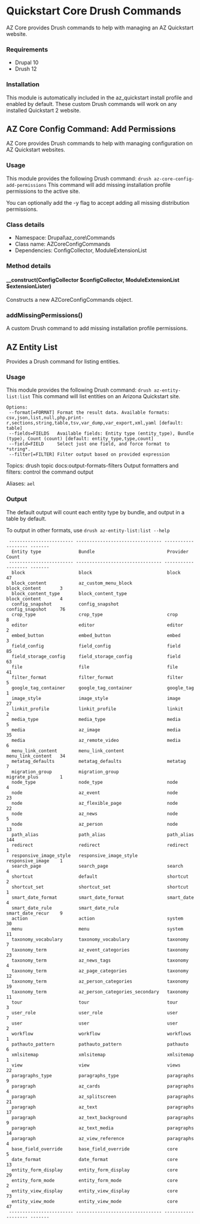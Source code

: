 # Quickstart Core Drush Commands
AZ Core provides Drush commands to help with managing an AZ Quickstart website.

### Requirements

- Drupal 10
- Drush 12

### Installation

This module is automatically included in the az_quickstart install profile and enabled by default. 
These custom Drush commands will work on any installed Quickstart 2 website.

## AZ Core Config Command: Add Permissions

AZ Core provides Drush commands to help with managing configuration on AZ Quickstart websites.

### Usage
This module provides the following Drush command:
`drush az-core-config-add-permissions`
This command will add missing installation profile permissions to the active site.

You can optionally add the -y flag to accept adding all missing distribution permissions.

### Class details
- Namespace: Drupal\az_core\Commands
- Class name: AZCoreConfigCommands
- Dependencies: ConfigCollector, ModuleExtensionList

### Method details
#### __construct(ConfigCollector $configCollector, ModuleExtensionList $extensionLister)
Constructs a new AZCoreConfigCommands object.

### addMissingPermissions()
A custom Drush command to add missing installation profile permissions.

## AZ Entity List

Provides a Drush command for listing entities.

### Usage

This module provides the following Drush command:
`drush az-entity-list:list`
This command will list entities on an Arizona Quickstart site.

```
Options:
 --format[=FORMAT] Format the result data. Available formats: csv,json,list,null,php,print-r,sections,string,table,tsv,var_dump,var_export,xml,yaml [default: table]
 --fields=FIELDS   Available fields: Entity type (entity_type), Bundle (type), Count (count) [default: entity_type,type,count]
 --field=FIELD     Select just one field, and force format to *string*.
 --filter[=FILTER] Filter output based on provided expression
```

Topics:
drush topic docs:output-formats-filters Output formatters and filters: control the command output

Aliases: `ael`

### Output

The default output will count each entity type by bundle, and output in a table by default.

To output in other formats, use `drush az-entity-list:list --help`

```
 ------------------------ -------------------------------- ------------------- -------
  Entity type              Bundle                           Provider            Count
 ------------------------ -------------------------------- ------------------- -------
  block                    block                            block               47
  block_content            az_custom_menu_block             block_content       3
  block_content_type       block_content_type               block_content       4
  config_snapshot          config_snapshot                  config_snapshot     76
  crop_type                crop_type                        crop                8
  editor                   editor                           editor              2
  embed_button             embed_button                     embed               3
  field_config             field_config                     field               85
  field_storage_config     field_storage_config             field               63
  file                     file                             file                41
  filter_format            filter_format                    filter              5
  google_tag_container     google_tag_container             google_tag          1
  image_style              image_style                      image               27
  linkit_profile           linkit_profile                   linkit              2
  media_type               media_type                       media               5
  media                    az_image                         media               35
  media                    az_remote_video                  media               6
  menu_link_content        menu_link_content                menu_link_content   34
  metatag_defaults         metatag_defaults                 metatag             7
  migration_group          migration_group                  migrate_plus        1
  node_type                node_type                        node                4
  node                     az_event                         node                23
  node                     az_flexible_page                 node                22
  node                     az_news                          node                5
  node                     az_person                        node                13
  path_alias               path_alias                       path_alias          144
  redirect                 redirect                         redirect            1
  responsive_image_style   responsive_image_style           responsive_image    1
  search_page              search_page                      search              4
  shortcut                 default                          shortcut            2
  shortcut_set             shortcut_set                     shortcut            1
  smart_date_format        smart_date_format                smart_date          4
  smart_date_rule          smart_date_rule                  smart_date_recur    9
  action                   action                           system              30
  menu                     menu                             system              11
  taxonomy_vocabulary      taxonomy_vocabulary              taxonomy            7
  taxonomy_term            az_event_categories              taxonomy            23
  taxonomy_term            az_news_tags                     taxonomy            4
  taxonomy_term            az_page_categories               taxonomy            12
  taxonomy_term            az_person_categories             taxonomy            19
  taxonomy_term            az_person_categories_secondary   taxonomy            11
  tour                     tour                             tour                3
  user_role                user_role                        user                7
  user                     user                             user                2
  workflow                 workflow                         workflows           1
  pathauto_pattern         pathauto_pattern                 pathauto            6
  xmlsitemap               xmlsitemap                       xmlsitemap          1
  view                     view                             views               22
  paragraphs_type          paragraphs_type                  paragraphs          9
  paragraph                az_cards                         paragraphs          4
  paragraph                az_splitscreen                   paragraphs          21
  paragraph                az_text                          paragraphs          17
  paragraph                az_text_background               paragraphs          9
  paragraph                az_text_media                    paragraphs          14
  paragraph                az_view_reference                paragraphs          4
  base_field_override      base_field_override              core                5
  date_format              date_format                      core                13
  entity_form_display      entity_form_display              core                29
  entity_form_mode         entity_form_mode                 core                2
  entity_view_display      entity_view_display              core                73
  entity_view_mode         entity_view_mode                 core                47
 ------------------------ -------------------------------- ------------------- -------

```
